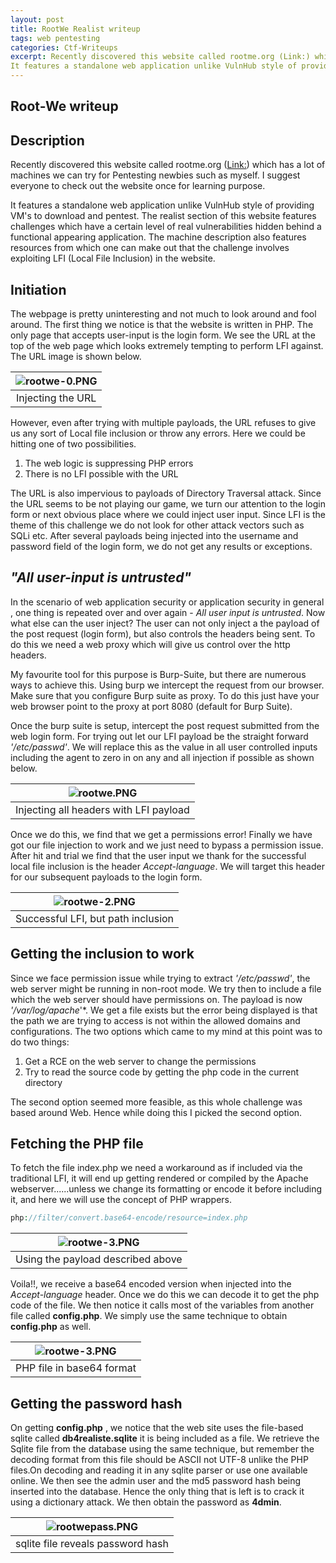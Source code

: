 ```yaml
---
layout: post
title: RootWe Realist writeup
tags: web pentesting
categories: Ctf-Writeups 
excerpt: Recently discovered this website called rootme.org (Link:) which has a lot of machines we can try for Pentesting newbies such as myself. I suggest everyone to check out the website once for learning purpose.
It features a standalone web application unlike VulnHub style of providing VM's to download and pentest. 
---
```


## Root-We writeup



## Description

Recently discovered this website called rootme.org (<a href="https://www.root-me.org/?page=news&lang=en">Link:</a>) which has a lot of machines we can try for Pentesting newbies such as myself. I suggest everyone to check out the website once for learning purpose.

It features a standalone web application unlike VulnHub style of providing VM's to download and pentest. The realist section of this website features challenges which have a certain level of real vulnerabilities hidden behind a functional appearing application. The machine description also features resources from which one can make out that the challenge involves exploiting LFI (Local File Inclusion) in the website.



## Initiation

The webpage is pretty uninteresting and not much to look around and fool around. The first thing we notice is that the website is written in PHP. The only page that accepts user-input is the login form. We see the URL at the top of the web page which looks extremely tempting to perform LFI against.
The URL image is shown below.



| ![rootwe-0.PNG]({{site.url}}/public/img/rootwe-1/rootwe-0.PNG) |
| :----------------------------------------------------------: |
|                      Injecting the URL                       |

However, even after trying with multiple payloads, the URL refuses to give us any sort of Local file inclusion or throw any  errors. Here we could be hitting one of two possibilities.

<ol><li>The web logic is suppressing PHP errors </li>
    <li>There is no LFI possible with the URL</li></ol>

The URL is also impervious to payloads of Directory Traversal attack. Since the URL seems to be not playing our game, we turn our attention to the login form or next obvious place where we could inject user input. Since LFI is the theme of this challenge we do not look for other attack vectors such as SQLi etc. After several payloads being injected into the username and password field of the login form, we do not get any results or exceptions.



##  *"All user-input is untrusted"*

In the scenario of web application security or application security in general , one thing is repeated over and over again - *All user input is untrusted*. Now what  else can the user inject? The user can not only inject a the payload of the post request (login form), but also controls the headers being sent. To do this we need a web proxy which will give us control over the http headers. 

My favourite tool for this purpose is Burp-Suite, but there are numerous ways to achieve this. Using burp we intercept the request from our browser. Make sure that you configure Burp suite as proxy. To do this just have your web browser point to the proxy at port 8080 (default for Burp Suite).

Once the burp suite is setup, intercept the post request submitted from the web login form. For trying out let our LFI payload be the straight forward *'/etc/passwd'*. We will replace this as the value in all user controlled inputs including the agent to zero in on any and all injection if possible as shown below.

| ![rootwe.PNG]({{site.url}}/public/img/rootwe-1/rootwe.PNG) |
| :--------------------------------------------------------: |
|           Injecting all headers with LFI payload           |



Once we do this, we find that we get a permissions error! Finally we have got our file injection to work and we just need to bypass a permission issue. After hit and trial we find that the user input we thank for the successful local file inclusion is the header *Accept-language*. We will target this header for our subsequent payloads to the login form.

| ![rootwe-2.PNG]({{site.url}}/public/img/rootwe-1/rootwe-2.PNG) |
| :----------------------------------------------------------: |
|              Successful LFI, but path inclusion              |

## Getting the inclusion to work

Since we face permission issue while trying to extract *'/etc/passwd'*, the web server might be running in non-root mode. We try then to include a file which the web server should have permissions on. The payload is now *'/var/log/apache*'*. We get  a file exists but the error being displayed is that the path we are trying to access is not within the allowed domains and configurations. The two options which came to my mind at this point was to do two things:

1. Get a RCE on the web server to change the permissions
2. Try to read the source code by getting the php  code in the current directory

The second option seemed more feasible, as this whole challenge was based around Web.  Hence while doing this I picked the second option.



## Fetching the PHP file

To fetch the file index.php we need a workaround as if included via the traditional LFI, it will end up getting rendered or compiled by the Apache webserver......unless we change its formatting  or encode it before including it, and here we will use the concept of PHP wrappers.

```php
php://filter/convert.base64-encode/resource=index.php
```

| ![rootwe-3.PNG]({{site.url}}/public/img/rootwe-1/rootwe-3.PNG) |
| :----------------------------------------------------------: |
|              Using the payload described above               |

Voila!!, we receive a base64 encoded version when injected into the *Accept-language* header. Once we do this we can decode it to get the php code of the file. We then notice it calls most of the variables from another file called **config.php**. We simply use the same technique to obtain **config.php** as well. 

| ![rootwe-3.PNG]({{site.url}}/public/img/rootwe-1/rootwe-4.PNG) |
| :----------------------------------------------------------: |
|                  PHP file in base64 format                   |

## Getting the password hash

On getting **config.php** , we notice that the web site uses the file-based sqlite called **db4realiste.sqlite** it is being included as a file. We retrieve the Sqlite file from the database using the same technique, but remember the decoding format from this file should be ASCII not UTF-8 unlike the PHP files.On decoding and reading it in any sqlite parser or use one available online. We then see the admin user and the md5 password hash being inserted into the database. Hence the only thing that is left is to crack it using a dictionary attack. We then obtain the password as **4dmin**.



| ![rootwepass.PNG]({{site.url}}/public/img/rootwe-1/rootwepass.PNG) |
| :----------------------------------------------------------: |
|              sqlite file reveals password hash               |



